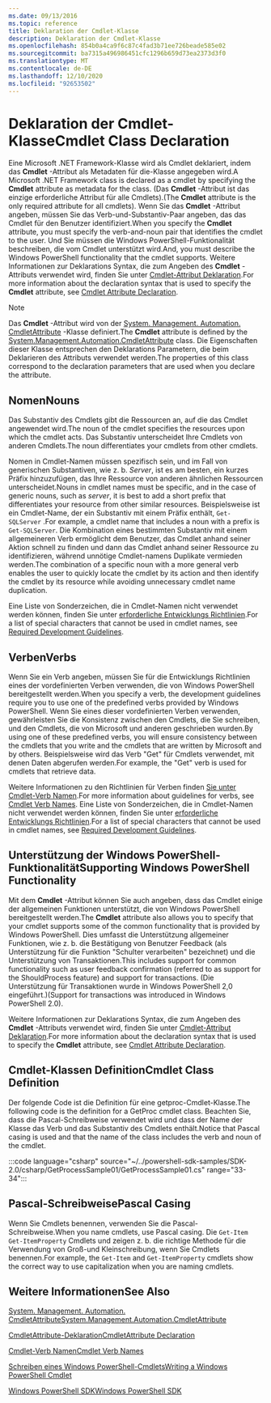 ```yaml
---
ms.date: 09/13/2016
ms.topic: reference
title: Deklaration der Cmdlet-Klasse
description: Deklaration der Cmdlet-Klasse
ms.openlocfilehash: 854b0a4ca9f6c87c4fad3b71ee726beade585e02
ms.sourcegitcommit: ba7315a496986451cfc1296b659d73ea2373d3f0
ms.translationtype: MT
ms.contentlocale: de-DE
ms.lasthandoff: 12/10/2020
ms.locfileid: "92653502"
---
```

# <a name="cmdlet-class-declaration"></a><span data-ttu-id="2913c-103">Deklaration der Cmdlet-Klasse</span><span class="sxs-lookup"><span data-stu-id="2913c-103">Cmdlet Class Declaration</span></span>

<span data-ttu-id="2913c-104">Eine Microsoft .NET Framework-Klasse wird als Cmdlet deklariert, indem das **Cmdlet** -Attribut als Metadaten für die-Klasse angegeben wird.</span><span class="sxs-lookup"><span data-stu-id="2913c-104">A Microsoft .NET Framework class is declared as a cmdlet by specifying the **Cmdlet** attribute as metadata for the class.</span></span> <span data-ttu-id="2913c-105">(Das **Cmdlet** -Attribut ist das einzige erforderliche Attribut für alle Cmdlets).</span><span class="sxs-lookup"><span data-stu-id="2913c-105">(The **Cmdlet** attribute is the only required attribute for all cmdlets).</span></span>
<span data-ttu-id="2913c-106">Wenn Sie das **Cmdlet** -Attribut angeben, müssen Sie das Verb-und-Substantiv-Paar angeben, das das Cmdlet für den Benutzer identifiziert.</span><span class="sxs-lookup"><span data-stu-id="2913c-106">When you specify the **Cmdlet** attribute, you must specify the verb-and-noun pair that identifies the cmdlet to the user.</span></span> <span data-ttu-id="2913c-107">Und Sie müssen die Windows PowerShell-Funktionalität beschreiben, die vom Cmdlet unterstützt wird.</span><span class="sxs-lookup"><span data-stu-id="2913c-107">And, you must describe the Windows PowerShell functionality that the cmdlet supports.</span></span> <span data-ttu-id="2913c-108">Weitere Informationen zur Deklarations Syntax, die zum Angeben des **Cmdlet** -Attributs verwendet wird, finden Sie unter [Cmdlet-Attribut Deklaration](./cmdlet-attribute-declaration.md).</span><span class="sxs-lookup"><span data-stu-id="2913c-108">For more information about the declaration syntax that is used to specify the **Cmdlet** attribute, see [Cmdlet Attribute Declaration](./cmdlet-attribute-declaration.md).</span></span>

> [!NOTE]
> <span data-ttu-id="2913c-109">Das **Cmdlet** -Attribut wird von der [System. Management. Automation. CmdletAttribute](/dotnet/api/System.Management.Automation.CmdletAttribute) -Klasse definiert.</span><span class="sxs-lookup"><span data-stu-id="2913c-109">The **Cmdlet** attribute is defined by the [System.Management.Automation.CmdletAttribute](/dotnet/api/System.Management.Automation.CmdletAttribute) class.</span></span> <span data-ttu-id="2913c-110">Die Eigenschaften dieser Klasse entsprechen den Deklarations Parametern, die beim Deklarieren des Attributs verwendet werden.</span><span class="sxs-lookup"><span data-stu-id="2913c-110">The properties of this class correspond to the declaration parameters that are used when you declare the attribute.</span></span>

## <a name="nouns"></a><span data-ttu-id="2913c-111">Nomen</span><span class="sxs-lookup"><span data-stu-id="2913c-111">Nouns</span></span>

<span data-ttu-id="2913c-112">Das Substantiv des Cmdlets gibt die Ressourcen an, auf die das Cmdlet angewendet wird.</span><span class="sxs-lookup"><span data-stu-id="2913c-112">The noun of the cmdlet specifies the resources upon which the cmdlet acts.</span></span> <span data-ttu-id="2913c-113">Das Substantiv unterscheidet Ihre Cmdlets von anderen Cmdlets.</span><span class="sxs-lookup"><span data-stu-id="2913c-113">The noun differentiates your cmdlets from other cmdlets.</span></span>

<span data-ttu-id="2913c-114">Nomen in Cmdlet-Namen müssen spezifisch sein, und im Fall von generischen Substantiven, wie z. b. *Server*, ist es am besten, ein kurzes Präfix hinzuzufügen, das Ihre Ressource von anderen ähnlichen Ressourcen unterscheidet.</span><span class="sxs-lookup"><span data-stu-id="2913c-114">Nouns in cmdlet names must be specific, and in the case of generic nouns, such as *server*, it is best to add a short prefix that differentiates your resource from other similar resources.</span></span> <span data-ttu-id="2913c-115">Beispielsweise ist ein Cmdlet-Name, der ein Substantiv mit einem Präfix enthält, `Get-SQLServer` .</span><span class="sxs-lookup"><span data-stu-id="2913c-115">For example, a cmdlet name that includes a noun with a prefix is `Get-SQLServer`.</span></span> <span data-ttu-id="2913c-116">Die Kombination eines bestimmten Substantiv mit einem allgemeineren Verb ermöglicht dem Benutzer, das Cmdlet anhand seiner Aktion schnell zu finden und dann das Cmdlet anhand seiner Ressource zu identifizieren, während unnötige Cmdlet-namens Duplikate vermieden werden.</span><span class="sxs-lookup"><span data-stu-id="2913c-116">The combination of a specific noun with a more general verb enables the user to quickly locate the cmdlet by its action and then identify the cmdlet by its resource while avoiding unnecessary cmdlet name duplication.</span></span>

<span data-ttu-id="2913c-117">Eine Liste von Sonderzeichen, die in Cmdlet-Namen nicht verwendet werden können, finden Sie unter [erforderliche Entwicklungs Richtlinien](./required-development-guidelines.md).</span><span class="sxs-lookup"><span data-stu-id="2913c-117">For a list of special characters that cannot be used in cmdlet names, see [Required Development Guidelines](./required-development-guidelines.md).</span></span>

## <a name="verbs"></a><span data-ttu-id="2913c-118">Verben</span><span class="sxs-lookup"><span data-stu-id="2913c-118">Verbs</span></span>

<span data-ttu-id="2913c-119">Wenn Sie ein Verb angeben, müssen Sie für die Entwicklungs Richtlinien eines der vordefinierten Verben verwenden, die von Windows PowerShell bereitgestellt werden.</span><span class="sxs-lookup"><span data-stu-id="2913c-119">When you specify a verb, the development guidelines require you to use one of the predefined verbs provided by Windows PowerShell.</span></span> <span data-ttu-id="2913c-120">Wenn Sie eines dieser vordefinierten Verben verwenden, gewährleisten Sie die Konsistenz zwischen den Cmdlets, die Sie schreiben, und den Cmdlets, die von Microsoft und anderen geschrieben wurden.</span><span class="sxs-lookup"><span data-stu-id="2913c-120">By using one of these predefined verbs, you will ensure consistency between the cmdlets that you write and the cmdlets that are written by Microsoft and by others.</span></span> <span data-ttu-id="2913c-121">Beispielsweise wird das Verb "Get" für Cmdlets verwendet, mit denen Daten abgerufen werden.</span><span class="sxs-lookup"><span data-stu-id="2913c-121">For example, the "Get" verb is used for cmdlets that retrieve data.</span></span>

<span data-ttu-id="2913c-122">Weitere Informationen zu den Richtlinien für Verben finden [Sie unter Cmdlet-Verb Namen](./approved-verbs-for-windows-powershell-commands.md).</span><span class="sxs-lookup"><span data-stu-id="2913c-122">For more information about guidelines for verbs, see [Cmdlet Verb Names](./approved-verbs-for-windows-powershell-commands.md).</span></span> <span data-ttu-id="2913c-123">Eine Liste von Sonderzeichen, die in Cmdlet-Namen nicht verwendet werden können, finden Sie unter [erforderliche Entwicklungs Richtlinien](./required-development-guidelines.md).</span><span class="sxs-lookup"><span data-stu-id="2913c-123">For a list of special characters that cannot be used in cmdlet names, see [Required Development Guidelines](./required-development-guidelines.md).</span></span>

## <a name="supporting-windows-powershell-functionality"></a><span data-ttu-id="2913c-124">Unterstützung der Windows PowerShell-Funktionalität</span><span class="sxs-lookup"><span data-stu-id="2913c-124">Supporting Windows PowerShell Functionality</span></span>

<span data-ttu-id="2913c-125">Mit dem **Cmdlet** -Attribut können Sie auch angeben, dass das Cmdlet einige der allgemeinen Funktionen unterstützt, die von Windows PowerShell bereitgestellt werden.</span><span class="sxs-lookup"><span data-stu-id="2913c-125">The **Cmdlet** attribute also allows you to specify that your cmdlet supports some of the common functionality that is provided by Windows PowerShell.</span></span> <span data-ttu-id="2913c-126">Dies umfasst die Unterstützung allgemeiner Funktionen, wie z. b. die Bestätigung von Benutzer Feedback (als Unterstützung für die Funktion "Schulter verarbeiten" bezeichnet) und die Unterstützung von Transaktionen.</span><span class="sxs-lookup"><span data-stu-id="2913c-126">This includes support for common functionality such as user feedback confirmation (referred to as support for the ShouldProcess feature) and support for transactions.</span></span> <span data-ttu-id="2913c-127">(Die Unterstützung für Transaktionen wurde in Windows PowerShell 2,0 eingeführt.)</span><span class="sxs-lookup"><span data-stu-id="2913c-127">(Support for transactions was introduced in Windows PowerShell 2.0).</span></span>

<span data-ttu-id="2913c-128">Weitere Informationen zur Deklarations Syntax, die zum Angeben des **Cmdlet** -Attributs verwendet wird, finden Sie unter [Cmdlet-Attribut Deklaration](./cmdlet-attribute-declaration.md).</span><span class="sxs-lookup"><span data-stu-id="2913c-128">For more information about the declaration syntax that is used to specify the **Cmdlet** attribute, see [Cmdlet Attribute Declaration](./cmdlet-attribute-declaration.md).</span></span>

## <a name="cmdlet-class-definition"></a><span data-ttu-id="2913c-129">Cmdlet-Klassen Definition</span><span class="sxs-lookup"><span data-stu-id="2913c-129">Cmdlet Class Definition</span></span>

<span data-ttu-id="2913c-130">Der folgende Code ist die Definition für eine getproc-Cmdlet-Klasse.</span><span class="sxs-lookup"><span data-stu-id="2913c-130">The following code is the definition for a GetProc cmdlet class.</span></span> <span data-ttu-id="2913c-131">Beachten Sie, dass die Pascal-Schreibweise verwendet wird und dass der Name der Klasse das Verb und das Substantiv des Cmdlets enthält.</span><span class="sxs-lookup"><span data-stu-id="2913c-131">Notice that Pascal casing is used and that the name of the class includes the verb and noun of the cmdlet.</span></span>

:::code language="csharp" source="~/../powershell-sdk-samples/SDK-2.0/csharp/GetProcessSample01/GetProcessSample01.cs" range="33-34":::

## <a name="pascal-casing"></a><span data-ttu-id="2913c-132">Pascal-Schreibweise</span><span class="sxs-lookup"><span data-stu-id="2913c-132">Pascal Casing</span></span>

<span data-ttu-id="2913c-133">Wenn Sie Cmdlets benennen, verwenden Sie die Pascal-Schreibweise.</span><span class="sxs-lookup"><span data-stu-id="2913c-133">When you name cmdlets, use Pascal casing.</span></span> <span data-ttu-id="2913c-134">Die `Get-Item` `Get-ItemProperty` Cmdlets und zeigen z. b. die richtige Methode für die Verwendung von Groß-und Kleinschreibung, wenn Sie Cmdlets benennen.</span><span class="sxs-lookup"><span data-stu-id="2913c-134">For example, the `Get-Item` and `Get-ItemProperty` cmdlets show the correct way to use capitalization when you are naming cmdlets.</span></span>

## <a name="see-also"></a><span data-ttu-id="2913c-135">Weitere Informationen</span><span class="sxs-lookup"><span data-stu-id="2913c-135">See Also</span></span>

[<span data-ttu-id="2913c-136">System. Management. Automation. CmdletAttribute</span><span class="sxs-lookup"><span data-stu-id="2913c-136">System.Management.Automation.CmdletAttribute</span></span>](/dotnet/api/System.Management.Automation.CmdletAttribute)

[<span data-ttu-id="2913c-137">CmdletAttribute-Deklaration</span><span class="sxs-lookup"><span data-stu-id="2913c-137">CmdletAttribute Declaration</span></span>](./cmdlet-attribute-declaration.md)

[<span data-ttu-id="2913c-138">Cmdlet-Verb Namen</span><span class="sxs-lookup"><span data-stu-id="2913c-138">Cmdlet Verb Names</span></span>](./approved-verbs-for-windows-powershell-commands.md)

[<span data-ttu-id="2913c-139">Schreiben eines Windows PowerShell-Cmdlets</span><span class="sxs-lookup"><span data-stu-id="2913c-139">Writing a Windows PowerShell Cmdlet</span></span>](./writing-a-windows-powershell-cmdlet.md)

[<span data-ttu-id="2913c-140">Windows PowerShell SDK</span><span class="sxs-lookup"><span data-stu-id="2913c-140">Windows PowerShell SDK</span></span>](../windows-powershell-reference.md)
